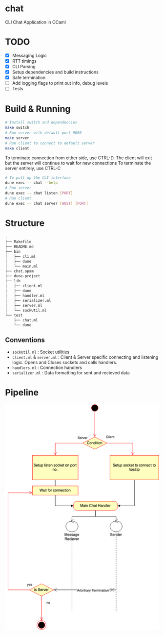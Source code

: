 # chat
CLI Chat Application in OCaml

# TODO
- [x] Messaging Logic
- [x] RTT timings
- [x] CLI Parsing
- [x] Setup dependencies and build instructions
- [x] Safe termination
- [ ] Add logging flags to print out info, debug levels
- [ ] Tests

# Build & Running
```bash
# Install switch and dependencies
make switch
# Run server with default port 9000
make server
# Run client to connect to default server
make client
```
To terminate connection from either side, use CTRL-D. The client will exit but the server will continue to wait for new connections
To terminate the server entirely, use CTRL-C

``` bash
# To pull up the CLI interface
dune exec -- chat --help
# Run server
dune exec -- chat listen [PORT]
# Run client
dune exec -- chat server [HOST] [PORT]
```

# Structure
```
.
├── Makefile
├── README.md
├── bin
│   ├── cli.ml
│   ├── dune
│   └── main.ml
├── chat.opam
├── dune-project
├── lib
│   ├── client.ml
│   ├── dune
│   ├── handler.ml
│   ├── serializer.ml
│   ├── server.ml
│   └── sockUtil.ml
└── test
    ├── chat.ml
    └── dune
```

## Conventions
- `sockUtil.ml` : Socket utilities
- `client.ml` & `server.ml` : Client & Server specific connecting and listening logic. Opens and Closes sockets and calls handlers. 
- `handlers.ml` : Connection handlers
- `serializer.ml` : Data formatting for sent and recieved data

# Pipeline
![Pipeline UML diagram](resources/chat.png)